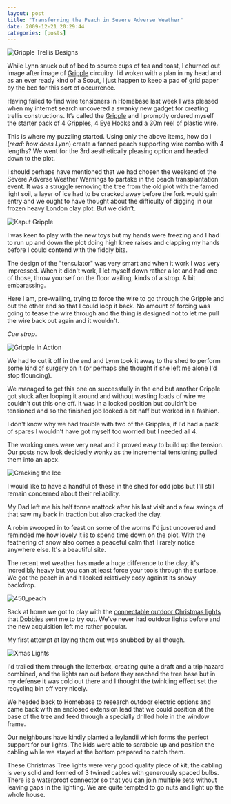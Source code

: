```yaml
---
layout: post
title: "Transferring the Peach in Severe Adverse Weather"
date: 2009-12-21 20:29:44
categories: [posts]
---
```


![Gripple Trellis Designs](http://whatapalaver.co.uk/wp-content/uploads/2009/12/Gripple-Trellis-Designs-201x300.jpg)

While Lynn snuck out of bed to source cups of tea and toast, I churned out image after image of [Gripple](http://www.grippledirect.com/gard_prods.php) circuitry. I’d woken with a plan in my head and as an ever ready kind of a Scout, I just happen to keep a pad of grid paper by the bed for this sort of occurrence.

Having failed to find wire tensioners in Homebase last week I was pleased when my internet search uncovered a swanky new gadget for creating trellis constructions. It’s called the [Gripple](http://www.grippledirect.com/gard_prods.php) and I promptly ordered myself the starter pack of 4 Gripples, 4 Eye Hooks and a 30m reel of plastic wire.

This is where my puzzling started. Using only the above items, how do I (_read: how does Lynn_) create a fanned peach supporting wire combo with 4 lengths? We went for the 3rd aesthetically pleasing option and headed down to the plot.

I should perhaps have mentioned that we had chosen the weekend of the Severe Adverse Weather Warnings to partake in the peach transplantation event. It was a struggle removing the tree from the old plot with the famed light soil, a layer of ice had to be cracked away before the fork would gain entry and we ought to have thought about the difficulty of digging in our frozen heavy London clay plot. But we didn’t.

![Kaput Gripple](http://whatapalaver.co.uk/wp-content/uploads/2009/12/20122009042-225x300.jpg)

I was keen to play with the new toys but my hands were freezing and I had to run up and down the plot doing high knee raises and clapping my hands before I could contend with the fiddly bits.

The design of the "tensulator" was very smart and when it work I was very impressed. When it didn't work, I let myself down rather a lot and had one of those, throw yourself on the floor wailing, kinds of a strop. A bit embarassing.

Here I am, pre-wailing, trying to force the wire to go through the Gripple and out the other end so that I could loop it back. No amount of forcing was going to tease the wire through and the thing is designed not to let me pull the wire back out again and it wouldn't.

 _Cue strop_.

![Gripple in Action](http://whatapalaver.co.uk/wp-content/uploads/2009/12/Gripple-in-Action-225x300.jpg)

We had to cut it off in the end and Lynn took it away to the shed to perform some kind of surgery on it (or perhaps she thought if she left me alone I'd stop flouncing).

We managed to get this one on successfully in the end but another Gripple got stuck after looping it around and without wasting loads of wire we couldn't cut this one off. It was in a locked position but couldn't be tensioned and so the finished job looked a bit naff but worked in a fashion.

I don't know why we had trouble with two of the Gripples, if I'd had a pack of spares I wouldn't have got myself too worried but I needed all 4.

The working ones were very neat and it proved easy to build up the tension. Our posts now look decidedly wonky as the incremental tensioning pulled them into an apex.

![Cracking the Ice](http://whatapalaver.co.uk/wp-content/uploads/2009/12/201220090461-225x300.jpg)

I would like to have a handful of these in the shed for odd jobs but I'll still remain concerned about their reliability.

My Dad left me his half tonne mattock after his last visit and a few swings of that saw my back in traction but also cracked the clay.

A robin swooped in to feast on some of the worms I'd just uncovered and reminded me how lovely it is to spend time down on the plot. With the feathering of snow also comes a peaceful calm that I rarely notice anywhere else. It's a beautiful site.

The recent wet weather has made a huge difference to the clay, it's incredibly heavy but you can at least force your tools through the surface. We got the peach in and it looked relatively cosy against its snowy backdrop.

![450_peach](http://whatapalaver.co.uk/wp-content/uploads/2009/12/450_peach.jpg)

Back at home we got to play with the [connectable outdoor Christmas lights](http://www.dobbies.co.uk/acatalog/snowtime-100-ultra-bright-outdoor-clear-connectable-xmas-lights-CL01163.html) that [Dobbies](http://www.dobbies.com) sent me to try out. We've never had outdoor lights before and the new acquisition left me rather popular.

My first attempt at laying them out was snubbed by all though.

![Xmas Lights](http://whatapalaver.co.uk/wp-content/uploads/2009/12/Xmas-Lights-225x300.jpg)

I'd trailed them through the letterbox, creating quite a draft and a trip hazard combined, and the lights ran out before they reached the tree base but in my defense it was cold out there and I thought the twinkling effect set the recycling bin off very nicely.

We headed back to Homebase to research outdoor electric options and came back with an enclosed extension lead that we could position at the base of the tree and feed through a specially drilled hole in the window frame.

Our neighbours have kindly planted a leylandii which forms the perfect support for our lights. The kids were able to scrabble up and position the cabling while we stayed at the bottom prepared to catch them.

These Christmas Tree lights were very good quality piece of kit, the cabling is very solid and formed of 3 twined cables with generously spaced bulbs. There is a waterproof connector so that you can [join multiple sets](http://www.dobbies.co.uk/acatalog/snowtime-100-ultra-bright-outdoor-clear-connectable-xmas-lights-CL01163.html) without leaving gaps in the lighting. We are quite tempted to go nuts and light up the whole house.
